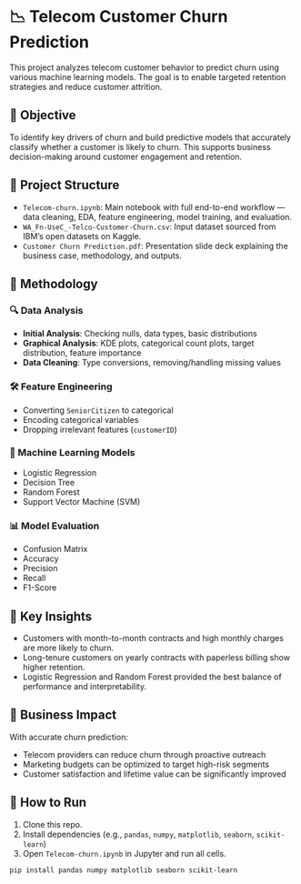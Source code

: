 # 📉 Telecom Customer Churn Prediction

This project analyzes telecom customer behavior to predict churn using various machine learning models. The goal is to enable targeted retention strategies and reduce customer attrition.

## 🎯 Objective

To identify key drivers of churn and build predictive models that accurately classify whether a customer is likely to churn. This supports business decision-making around customer engagement and retention.

## 📁 Project Structure

- `Telecom-churn.ipynb`: Main notebook with full end-to-end workflow — data cleaning, EDA, feature engineering, model training, and evaluation.
- `WA_Fn-UseC_-Telco-Customer-Churn.csv`: Input dataset sourced from IBM’s open datasets on Kaggle.
- `Customer Churn Prediction.pdf`: Presentation slide deck explaining the business case, methodology, and outputs.

## 🧪 Methodology

### 🔍 Data Analysis
- **Initial Analysis**: Checking nulls, data types, basic distributions
- **Graphical Analysis**: KDE plots, categorical count plots, target distribution, feature importance
- **Data Cleaning**: Type conversions, removing/handling missing values

### 🛠 Feature Engineering
- Converting `SeniorCitizen` to categorical
- Encoding categorical variables
- Dropping irrelevant features (`customerID`)

### 🤖 Machine Learning Models
- Logistic Regression
- Decision Tree
- Random Forest
- Support Vector Machine (SVM)

### 📊 Model Evaluation
- Confusion Matrix
- Accuracy
- Precision
- Recall
- F1-Score

## 📌 Key Insights

- Customers with month-to-month contracts and high monthly charges are more likely to churn.
- Long-tenure customers on yearly contracts with paperless billing show higher retention.
- Logistic Regression and Random Forest provided the best balance of performance and interpretability.

## 💼 Business Impact

With accurate churn prediction:
- Telecom providers can reduce churn through proactive outreach
- Marketing budgets can be optimized to target high-risk segments
- Customer satisfaction and lifetime value can be significantly improved

## 🚀 How to Run

1. Clone this repo.
2. Install dependencies (e.g., `pandas`, `numpy`, `matplotlib`, `seaborn`, `scikit-learn`)
3. Open `Telecom-churn.ipynb` in Jupyter and run all cells.

```bash
pip install pandas numpy matplotlib seaborn scikit-learn
